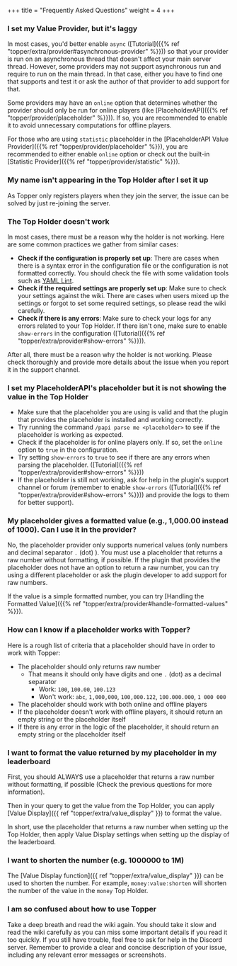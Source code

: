 +++
title = "Frequently Asked Questions"
weight = 4
+++

### I set my Value Provider, but it's laggy

In most cases, you'd better enable `async` ([Tutorial]({{% ref "topper/extra/provider#asynchronous-provider" %}})) so that your provider is run on an asynchronous thread that doesn't affect your main server thread.
However, some providers may not support asynchronous run and require to run on the main thread. In that case, either you have to find one that supports and test it or ask the author of that provider to add support for that.

Some providers may have an `online` option that determines whether the provider should only be run for online players (like [PlaceholderAPI]({{% ref "topper/provider/placeholder" %}})). If so, you are recommended to enable it to avoid unnecessary computations for offline players.

For those who are using `statistic` placeholder in the [PlaceholderAPI Value Provider]({{% ref "topper/provider/placeholder" %}}), you are recommended to either enable `online` option or check out the built-in [Statistic Provider]({{% ref "topper/provider/statistic" %}}).

### My name isn't appearing in the Top Holder after I set it up

As Topper only registers players when they join the server, the issue can be solved by just re-joining the server.

### The Top Holder doesn't work

In most cases, there must be a reason why the holder is not working. Here are some common practices we gather from similar cases:

- **Check if the configuration is properly set up**: There are cases when there is a syntax error in the configuration file or the configuration is not formatted correctly. You should check the file with some validation tools such as [YAML Lint](https://www.yamllint.com/).
- **Check if the required settings are properly set up**: Make sure to check your settings against the wiki. There are cases when users mixed up the settings or forgot to set some required settings, so please read the wiki carefully.
- **Check if there is any errors**: Make sure to check your logs for any errors related to your Top Holder. If there isn't one, make sure to enable `show-errors` in the configuration ([Tutorial]({{% ref "topper/extra/provider#show-errors" %}})).

After all, there must be a reason why the holder is not working. Please check thoroughly and provide more details about the issue when you report it in the support channel.

### I set my PlaceholderAPI's placeholder but it is not showing the value in the Top Holder

- Make sure that the placeholder you are using is valid and that the plugin that provides the placeholder is installed and working correctly.
- Try running the command `/papi parse me <placeholder>` to see if the placeholder is working as expected.
- Check if the placeholder is for online players only. If so, set the `online` option to `true` in the configuration.
- Try setting `show-errors` to `true` to see if there are any errors when parsing the placeholder. ([Tutorial]({{% ref "topper/extra/provider#show-errors" %}}))
- If the placeholder is still not working, ask for help in the plugin's support channel or forum (remember to enable `show-errors` ([Tutorial]({{% ref "topper/extra/provider#show-errors" %}})) and provide the logs to them for better support).

### My placeholder gives a formatted value (e.g., 1,000.00 instead of 1000). Can I use it in the provider?

No, the placeholder provider only supports numerical values (only numbers and decimal separator `.` (dot) ).
You must use a placeholder that returns a raw number without formatting, if possible.
If the plugin that provides the placeholder does not have an option to return a raw number, you can try using a different placeholder or ask the plugin developer to add support for raw numbers.

If the value is a simple formatted number, you can try [Handling the Formatted Value]({{% ref "topper/extra/provider#handle-formatted-values" %}}).

### How can I know if a placeholder works with Topper?

Here is a rough list of criteria that a placeholder should have in order to work with Topper:

- The placeholder should only returns raw number
  * That means it should only have digits and one `.` (dot) as a decimal separator
    * Work: `100`, `100.00`, `100.123`
    * Won't work: `abc`, `1,000,000`, `100,000.122`, `100.000.000`, `1 000 000`
- The placeholder should work with both online and offline players
- If the placeholder doesn't work with offline players, it should return an empty string or the placeholder itself
- If there is any error in the logic of the placeholder, it should return an empty string or the placeholder itself

### I want to format the value returned by my placeholder in my leaderboard

First, you should ALWAYS use a placeholder that returns a raw number without formatting, if possible (Check the previous questions for more information).

Then in your query to get the value from the Top Holder, you can apply [Value Display]({{ ref "topper/extra/value_display" }}) to format the value.

In short, use the placeholder that returns a raw number when setting up the Top Holder, then apply Value Display settings when setting up the display of the leaderboard.

### I want to shorten the number (e.g. 1000000 to 1M)

The [Value Display function]({{ ref "topper/extra/value_display" }}) can be used to shorten the number. For example, `money:value:shorten` will shorten the number of the value in the `money` Top Holder.

### I am so confused about how to use Topper

Take a deep breath and read the wiki again. You should take it slow and read the wiki carefully as you can miss some important details if you read it too quickly. If you still have trouble, feel free to ask for help in the Discord server. Remember to provide a clear and concise description of your issue, including any relevant error messages or screenshots.
